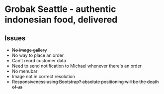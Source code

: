 # Grobak Seattle - authentic indonesian food, delivered

## Issues
- ~~No image gallery~~
- No way to place an order
- Can't reord customer data
- Need to send notification to Michael whenever there's an order
- No menubar
- Image not in correct resolution
- ~~Responsiveness using Bootstrap? absolute positioning will be the death of us~~
